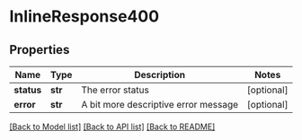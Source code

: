 # InlineResponse400

## Properties
Name | Type | Description | Notes
------------ | ------------- | ------------- | -------------
**status** | **str** | The error status | [optional] 
**error** | **str** | A bit more descriptive error message | [optional] 

[[Back to Model list]](../README.md#documentation-for-models) [[Back to API list]](../README.md#documentation-for-api-endpoints) [[Back to README]](../README.md)


